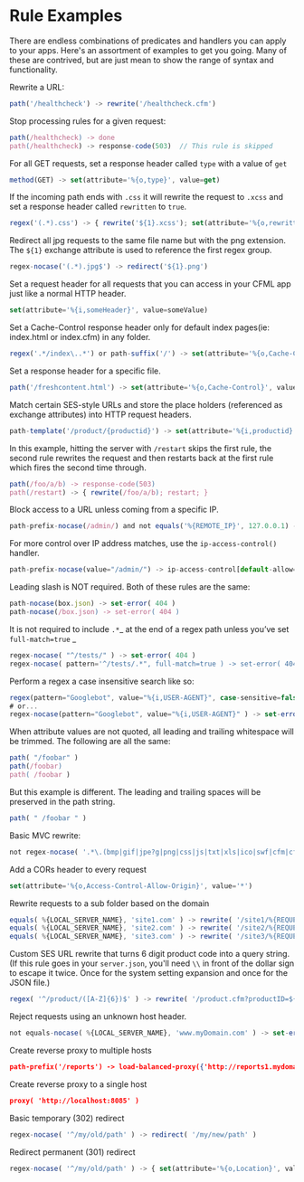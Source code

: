 # Rule Examples

There are endless combinations of predicates and handlers you can apply to your apps. Here's an assortment of examples to get you going. Many of these are contrived, but are just mean to show the range of syntax and functionality.

Rewrite a URL:

```javascript
path('/healthcheck') -> rewrite('/healthcheck.cfm')
```

Stop processing rules for a given request:

```javascript
path(/healthcheck) -> done
path(/healthcheck) -> response-code(503)  // This rule is skipped
```

For all GET requests, set a response header called `type` with a value of `get`

```javascript
method(GET) -> set(attribute='%{o,type}', value=get)
```

If the incoming path ends with `.css` it will rewrite the request to `.xcss` and set a response header called `rewritten` to `true`.

```javascript
regex('(.*).css') -> { rewrite('${1}.xcss'); set(attribute='%{o,rewritten}', value=true) } 
```

Redirect all jpg requests to the same file name but with the png extension. The `${1}` exchange attribute is used to reference the first regex group.

```javascript
regex-nocase('(.*).jpg$') -> redirect('${1}.png')
```

Set a request header for all requests that you can access in your CFML app just like a normal HTTP header.

```javascript
set(attribute='%{i,someHeader}', value=someValue)
```

Set a Cache-Control response header only for default index pages(ie: index.html or index.cfm) in any folder.

```javascript
regex('.*/index\..*') or path-suffix('/') -> set(attribute='%{o,Cache-Control}', value='no-cache')
```

Set a response header for a specific file.

```javascript
path('/freshcontent.html') -> set(attribute='%{o,Cache-Control}', value='no-cache')
```

Match certain SES-style URLs and store the place holders (referenced as exchange attributes) into HTTP request headers.

```javascript
path-template('/product/{productid}') -> set(attribute='%{i,productid}', value='${productid}')
```

In this example, hitting the server with `/restart` skips the first rule, the second rule rewrites the request and then restarts back at the first rule which fires the second time through.

```javascript
path(/foo/a/b) -> response-code(503)
path(/restart) -> { rewrite(/foo/a/b); restart; }
```

Block access to a URL unless coming from a specific IP.

```javascript
path-prefix-nocase(/admin/) and not equals('%{REMOTE_IP}', 127.0.0.1) -> set-error( 404 )
```

For more control over IP address matches, use the `ip-access-control()` handler.

```javascript
path-prefix-nocase(value="/admin/") -> ip-access-control[default-allow=false, acl={'127.0.0.* allow'}, failure-status=404]
```

Leading slash is NOT required. Both of these rules are the same:

```javascript
path-nocase(box.json) -> set-error( 404 )
path-nocase(/box.json) -> set-error( 404 )
```

It is not required to include `.*`\_ at the end of a regex path unless you’ve set `full-match=true` \_

```javascript
regex-nocase( "^/tests/" ) -> set-error( 404 ) 
regex-nocase( pattern='^/tests/.*", full-match=true ) -> set-error( 404 )
```

Perform a regex a case insensitive search like so:

```javascript
regex(pattern="Googlebot", value="%{i,USER-AGENT}", case-sensitive=false ) -> set-error( 404 )
# or...
regex-nocase(pattern="Googlebot", value="%{i,USER-AGENT}" ) -> set-error( 404 )
```

When attribute values are not quoted, all leading and trailing whitespace will be trimmed. The following are all the same:

```javascript
path( "/foobar" )
path(/foobar)
path( /foobar )
```

But this example is different. The leading and trailing spaces will be preserved in the path string.

```javascript
path( " /foobar " )
```

Basic MVC rewrite:

```javascript
not regex-nocase( '.*\.(bmp|gif|jpe?g|png|css|js|txt|xls|ico|swf|cfm|cfc|html|htm)$' ) -> rewrite('/index.cfm/%{RELATIVE_PATH}')
```

Add a CORs header to every request

```javascript
set(attribute='%{o,Access-Control-Allow-Origin}', value='*')
```

Rewrite requests to a sub folder based on the domain

```javascript
equals( %{LOCAL_SERVER_NAME}, 'site1.com' ) -> rewrite( '/site1/%{REQUEST_URL}' )
equals( %{LOCAL_SERVER_NAME}, 'site2.com' ) -> rewrite( '/site2/%{REQUEST_URL}' )
equals( %{LOCAL_SERVER_NAME}, 'site3.com' ) -> rewrite( '/site3/%{REQUEST_URL}' )
```

Custom SES URL rewrite that turns 6 digit product code into a query string. (If this rule goes in your `server.json`, you'll need `\\` in front of the dollar sign to escape it twice. Once for the system setting expansion and once for the JSON file.)

```javascript
regex( '^/product/([A-Z]{6})$' ) -> rewrite( '/product.cfm?productID=${1}' )
```

Reject requests using an unknown host header.

```javascript
not equals-nocase( %{LOCAL_SERVER_NAME}, 'www.myDomain.com' ) -> set-error( 403 )
```

Create reverse proxy to multiple hosts

```json
path-prefix('/reports') -> load-balanced-proxy({'http://reports1.mydomain.com','http://reports2.mydomain.com'})
```

Create reverse proxy to a single host

```json
proxy( 'http://localhost:8085' )
```

Basic temporary (302) redirect
```javascript
regex-nocase( '^/my/old/path' ) -> redirect( '/my/new/path' )
```

Redirect permanent (301) redirect
```javascript
regex-nocase( '^/my/old/path' ) -> { set(attribute='%{o,Location}', value='/my/new/path'); response-code(301); }
```